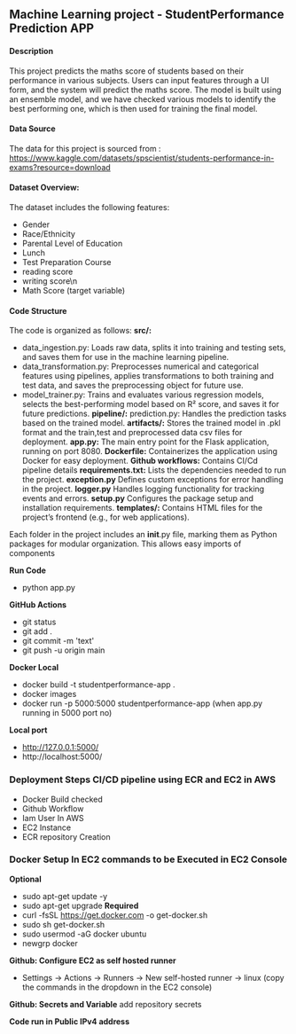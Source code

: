 ## Machine Learning project - StudentPerformance Prediction APP

#### Description
This project predicts the maths score of students based on their performance in various subjects. Users can input features through a UI form, and the system will predict the maths score. The model is built using an ensemble model, and we have checked various models to identify the best performing one, which is then used for training the final model.

#### Data Source
The data for this project is sourced from : https://www.kaggle.com/datasets/spscientist/students-performance-in-exams?resource=download

#### Dataset Overview:
The dataset includes the following features:
- Gender 
- Race/Ethnicity 
- Parental Level of Education 
- Lunch 
- Test Preparation Course 
- reading score
- writing score\n
- Math Score (target variable)

#### Code Structure

The code is organized as follows:
**src/:**
- data_ingestion.py: Loads raw data, splits it into training and testing sets, and saves them for use in the machine learning pipeline.
- data_transformation.py: Preprocesses numerical and categorical features using pipelines, applies transformations to both training and test data, and saves the preprocessing object for future use.
- model_trainer.py: Trains and evaluates various regression models, selects the best-performing model based on R² score, and saves it for future predictions.
**pipeline/:**
prediction.py: Handles the prediction tasks based on the trained model.
**artifacts/:**
 Stores the trained model in .pkl format and the train,test and preprocessed data csv files for deployment.
**app.py:**
The main entry point for the Flask application, running on port 8080.
**Dockerfile:**
Containerizes the application using Docker for easy deployment.
**Github workflows:**
Contains CI/Cd pipeline details 
**requirements.txt:**
Lists the dependencies needed to run the project.
**exception.py**
Defines custom exceptions for error handling in the project.
**logger.py**
Handles logging functionality for tracking events and errors.
**setup.py**
Configures the package setup and installation requirements.
**templates/:**
Contains HTML files for the project’s frontend (e.g., for web applications).

Each folder in the project includes an __init__.py file, marking them as Python packages for modular organization. This allows easy imports of components 

**Run Code**
- python app.py

**GitHub Actions**
- git status
- git add .
- git commit -m 'text'
- git push -u origin main

**Docker Local**
- docker build -t studentperformance-app .
- docker images
- docker run -p 5000:5000 studentperformance-app (when app.py running in 5000 port no)

**Local port**
- http://127.0.0.1:5000/
- http://localhost:5000/

### Deployment Steps CI/CD pipeline using ECR and EC2 in AWS
- Docker Build checked
- Github Workflow
- Iam User In AWS
- EC2 Instance
- ECR repository Creation

### Docker Setup In EC2 commands to be Executed in EC2 Console
**Optional**
- sudo apt-get update -y
- sudo apt-get upgrade
**Required**
- curl -fsSL https://get.docker.com -o get-docker.sh
- sudo sh get-docker.sh
- sudo usermod -aG docker ubuntu
- newgrp docker

**Github: Configure EC2 as self hosted runner**
- Settings -> Actions -> Runners -> New self-hosted runner -> linux
(copy the commands in the dropdown in the EC2 console)

**Github: Secrets and Variable**
add repository secrets

**Code run in Public IPv4 address**

